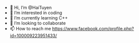 - 👋 Hi, I’m @HaiTuyen
- 👀 I’m interested in coding
- 🌱 I’m currently learning C++
- 💞️ I’m looking to collaborate 
- 📫 How to reach me https://www.facebook.com/profile.php?id=100009223951433/

<!---
HaiTuyen/HaiTuyen is a ✨ special ✨ repository because its `README.md` (this file) appears on your GitHub profile.
You can click the Preview link to take a look at your changes.
--->
